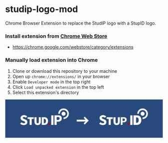 # studip-logo-mod

Chrome Browser Extension to replace the StudIP logo with a StupID logo.

### Install extension from [Chrome Web Store](https://chrome.google.com/webstore/category/extensions)

-   https://chrome.google.com/webstore/category/extensions

### Manually load extension into Chrome

1. Clone or download this repository to your machine
2. Open up `chrome://extensions/` in your browser
3. Enable `Developer mode` in the top right
4. Click `Load unpacked extension` in the top left
5. Select this extension's directory

![Logo replacement preview](/images/readme-header.png)
